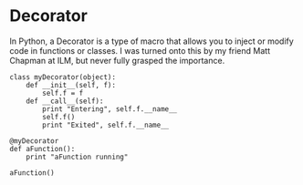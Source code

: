 # Decorator

In Python, a Decorator is a type of macro that allows you to inject or modify code in functions or classes. I was turned onto this by my friend Matt Chapman at ILM, but never fully grasped the importance.
```
class myDecorator(object):
	def __init__(self, f):
		self.f = f
	def __call__(self):
		print "Entering", self.f.__name__
		self.f()
		print "Exited", self.f.__name__
 
@myDecorator
def aFunction():
	print "aFunction running"
 
aFunction()
```